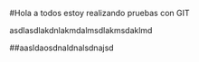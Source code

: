 #Hola a todos estoy realizando pruebas con GIT


asdlasdlakdnlakmdalmsdlakmsdaklmd

##aasldaosdnaldnalsdnajsd
